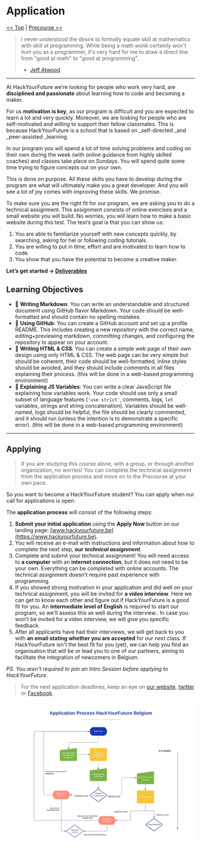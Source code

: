 # Application

[<< Top](./README.md) | [Precourse >>](../precourse/README.md)

> I never understood the desire to formally equate skill at mathematics with skill at programming. While being a math wonk certainly won't _hurt_ you as a programmer, it's very hard for me to draw a direct line from "good at math" to "good at programming".
>
> - [Jeff Atwood](https://blog.codinghorror.com/should-competent-programmers-be-mathematically-inclined/)

---

At HackYourFuture we’re looking for people who work very hard, are **disciplined and passionate** about learning how to code and becoming a maker.

For us **motivation is key**, as our program is difficult and you are expected to learn a lot and very quickly. Moreover, we are looking for people who are self-motivated and willing to support their fellow classmates. This is because HackYourFuture is a school that is based on \_self-directed \_and \_peer-assisted \_learning.

In our program you will spend a lot of time solving problems and coding on their own during the week (with online guidance from highly skilled coaches) and classes take place on Sundays. You will spend quite some time trying to figure concepts out on your own.

This is done on purpose. All these skills you have to develop during the program are what will ultimately make you a great developer. And you will see a lot of joy comes with improving these skills. We promise.

To make sure you are the right fit for our program, we are asking you to do a technical assignment. This assignment consists of online exercises and a small website you will build. No worries, you will learn how to make a basic website during this test. The test’s goal is that you can show us:

1. You are able to familiarize yourself with new concepts quickly, by searching, asking for hel or following coding tutorials.
2. You are willing to put in time, effort and are motivated to learn how to code.
3. You show that you have the potential to become a creative maker.

**Let’s get started -> [Deliverables](./deliverables.md)**

## Learning Objectives

- 🥚 **Writing Markdown**: You can write an understandable and structured document using GitHub flavor Markdown. Your code should be well-formatted and should contain no spelling mistakes.
- 🥚 **Using GitHub**: You can create a GitHub account and set up a profile README. This includes creating a new repository with the correct name, editing+previewing markdown, committing changes, and configuring the repository to appear on your account.
- 🥚 **Writing HTML & CSS**: You can create a simple web page of their own design using only HTML & CSS. The web page can be very simple but should be coherent, their code should be well-formatted, inline styles should be avoided, and they should include comments in all files explaining their process. (this will be done in a web-based programming environment)
- 🥚 **Explaining JS Variables**: You can write a clear JavaScript file explaining how variables work. Your code should use only a small subset of language features (`'use strict'`, comments, logs, `let` variables, strings and string concatenation). Variables should be well-named, logs should be helpful, the file should be clearly commented, and it should run (unless the intention is to demonstrate a specific error). (this will be done in a web-based programming environment)

---

## Applying

> If you are studying this course alone, with a group, or through another organization, no worries! You can complete the technical assignment from the application process and move on to the Precourse at your own pace.

So you want to become a HackYourFuture student? You can apply when our call for applications is open.

The **application process** will consist of the following steps:

1. **Submit your initial application** using the **Apply Now** button on our landing page: [www.hackyourfuture.be](https://www.hackyourfuture.be).
2. You will receive an e-mail with instructions and information about how to complete the next step, **our** _**technical assignment**_.
3. Complete and submit your technical assignment! You will need access to **a computer** with an **internet connection**, but it does not need to be your own. Everything can be completed with online accounts. The technical assignment doesn't require past experience with programming.
4. If you showed strong motivation in your application and did well on your technical assignment, you will be invited for **a video interview**. Here we can get to know each other and figure out if HackYourFuture is a good fit for you. An **intermediate level of English** is required to start our program, so we'll assess this as well during the interview.. In case you won't be invited for a video interview, we will give you specific feedback.
5. After all applicants have had their interviews, we will get back to you with **an email stating whether you are accepted** for our next class. If HackYourFuture isn't the best fit for you \(yet\), we can help you find an organisation that will be or lead you to one of our partners, aiming to facilitate the integration of newcomers in Belgium.

_PS. You aren't required to join an Intro Session before applying to HackYourFuture._

> For the next application deadlines, keep an eye on [our website](https://hackyourfuture.be), [twitter](https://twitter.com/HackYFutureBE) or [Facebook](https://www.facebook.com/HackYFutureBE/).

![application process diagram](./application-process.jpg)

